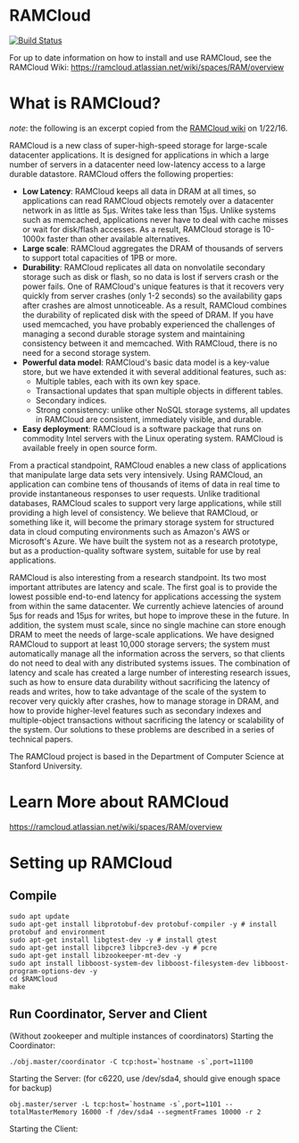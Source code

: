 # RAMCloud
[![Build Status](https://travis-ci.org/PlatformLab/RAMCloud.svg?branch=master)](https://travis-ci.org/PlatformLab/RAMCloud)

For up to date information on how to install and use RAMCloud, see the RAMCloud Wiki:
https://ramcloud.atlassian.net/wiki/spaces/RAM/overview

# What is RAMCloud?
*note*: the following is an excerpt copied from the [RAMCloud wiki](https://ramcloud.atlassian.net/wiki/spaces/RAM/overview)  on 1/22/16.

RAMCloud is a new class of super-high-speed storage for large-scale datacenter applications. It is designed for applications in which a large number of servers in a datacenter need low-latency access to a large durable datastore. RAMCloud offers the following properties:
- **Low Latency**: RAMCloud keeps all data in DRAM at all times, so applications can read RAMCloud objects remotely over a datacenter network in as little as 5μs. Writes take less than 15μs. Unlike systems such as memcached, applications never have to deal with cache misses or wait for disk/flash accesses. As a result, RAMCloud storage is 10-1000x faster than other available alternatives.
- **Large scale**: RAMCloud aggregates the DRAM of thousands of servers to support total capacities of 1PB or more.
- **Durability**: RAMCloud replicates all data on nonvolatile secondary storage such as disk or flash, so no data is lost if servers crash or the power fails. One of RAMCloud's unique features is that it recovers very quickly from server crashes (only 1-2 seconds) so the availability gaps after crashes are almost unnoticeable. As a result, RAMCloud combines the durability of replicated disk with the speed of DRAM. If you have used memcached, you have probably experienced the challenges of managing a second durable storage system and maintaining consistency between it and memcached. With RAMCloud, there is no need for a second storage system.
- **Powerful data model**: RAMCloud's basic data model is a key-value store, but we have extended it with several additional features, such as:
  - Multiple tables, each with its own key space.
  - Transactional updates that span multiple objects in different tables.
  - Secondary indices.
  - Strong consistency: unlike other NoSQL storage systems, all updates in RAMCloud are consistent, immediately visible, and durable.
- **Easy deployment**: RAMCloud is a software package that runs on commodity Intel servers with the Linux operating system. RAMCloud is available freely in open source form.

From a practical standpoint, RAMCloud enables a new class of applications that manipulate large data sets very intensively. Using RAMCloud, an application can combine tens of thousands of items of data in real time to provide instantaneous responses to user requests.  Unlike traditional databases, RAMCloud scales to support very large applications, while still providing a high level of consistency. We believe that RAMCloud, or something like it, will become the primary storage system for structured data in cloud computing environments such as Amazon's AWS or Microsoft's Azure. We have built the system not as a research prototype, but as a production-quality software system, suitable for use by real applications.

RAMCloud is also interesting from a research standpoint. Its two most important attributes are latency and scale. The first goal is to provide the lowest possible end-to-end latency for applications accessing the system from within the same datacenter. We currently achieve latencies of around 5μs for reads and 15μs for writes, but hope to improve these in the future. In addition, the system must scale, since no single machine can store enough DRAM to meet the needs of large-scale applications. We have designed RAMCloud to support at least 10,000 storage servers; the system must automatically manage all the information across the servers, so that clients do not need to deal with any distributed systems issues. The combination of latency and scale has created a large number of interesting research issues, such as how to ensure data durability without sacrificing the latency of reads and writes, how to take advantage of the scale of the system to recover very quickly after crashes, how to manage storage in DRAM, and how to provide higher-level features such as secondary indexes and multiple-object transactions without sacrificing the latency or scalability of the system. Our solutions to these problems are described in a series of technical papers.

The RAMCloud project is based in the Department of Computer Science at Stanford University.

# Learn More about RAMCloud
https://ramcloud.atlassian.net/wiki/spaces/RAM/overview

# Setting up RAMCloud
## Compile 
```
sudo apt update
sudo apt-get install libprotobuf-dev protobuf-compiler -y # install protobuf and environment
sudo apt-get install libgtest-dev -y # install gtest
sudo apt-get install libpcre3 libpcre3-dev -y # pcre
sudo apt-get install libzookeeper-mt-dev -y
sudo apt install libboost-system-dev libboost-filesystem-dev libboost-program-options-dev -y
cd $RAMCloud
make
```
## Run Coordinator, Server and Client
(Without zookeeper and multiple instances of coordinators)
Starting the Coordinator:
```
./obj.master/coordinator -C tcp:host=`hostname -s`,port=11100
```
Starting the Server: (for c6220, use /dev/sda4, should give enough space for backup)
```
obj.master/server -L tcp:host=`hostname -s`,port=1101 --totalMasterMemory 16000 -f /dev/sda4 --segmentFrames 10000 -r 2 
```
Starting the Client:
```
```

